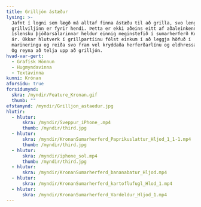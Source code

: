```yaml
---
title: Grilljón ástæður
lysing: >-
  Jafnt í logni sem lægð má alltaf finna ástæðu til að grilla, svo lengi sem
  grillviljinn er fyrir hendi. Þetta er ekki aðeins eitt af aðaleinkennum
  íslensku þjóðarsálarinnar heldur einnig meginstefið í sumarherferð Krónunnar í
  ár. Okkar hlutverk í grillpartíinu fólst einkum í að leggja höfuð í
  marineringu og reiða svo fram vel kryddaða herferðarlínu og eldhressa hönnun.
  Og reyna að telja upp að grilljón.
hvad-var-gert:
  - Grafísk Hönnun
  - Hugmyndavinna
  - Textavinna
kunni: Krónan
aforsidu: true
forsidumynd:
  skra: /myndir/Feature_Kronan.gif
  thumb: ""
efstamynd: /myndir/Grilljon_astaedur.jpg
hlutir:
  - hlutur: 
      skra: /myndir/Sveppur_iPhone_.mp4
      thumb: /myndir/third.jpg
  - hlutur: 
      skra: /myndir/KronanSumarherferd_Paprikuslattur_Hljod_1_1-1.mp4
      thumb: /myndir/third.jpg
  - hlutur: 
      skra: /myndir/iphone_sol.mp4
      thumb: /myndir/third.jpg
  - hlutur: 
      skra: /myndir/KronanSumarherferd_bananabatur_Hljod.mp4
  - hlutur:
      skra: /myndir/KronanSumarherferd_kartoflufugl_Hlod_1.mp4
  - hlutur: 
      skra: /myndir/KronanSumarherferd_Vardeldur_Hljod_1.mp4
---
```


